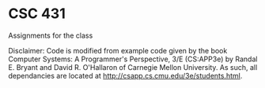 CSC 431
=======
Assignments for the class

Disclaimer: Code is modified from example code given by the book Computer Systems: A Programmer's Perspective, 3/E (CS:APP3e) by Randal E. Bryant and David R. O'Hallaron of Carnegie Mellon University. 
As such, all dependancies are located at http://csapp.cs.cmu.edu/3e/students.html.
